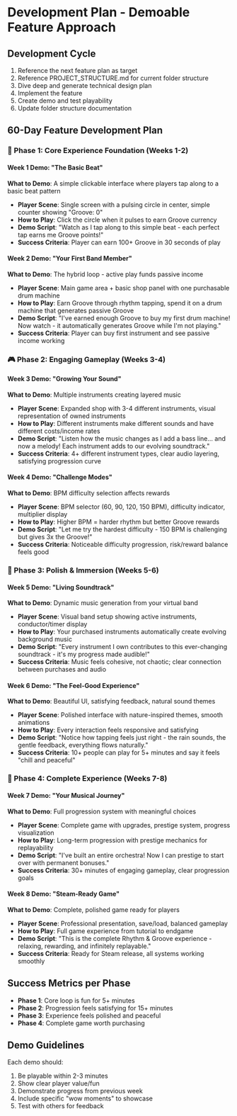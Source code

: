 # Development Plan - Demoable Feature Approach

## Development Cycle
1. Reference the next feature plan as target
2. Reference PROJECT_STRUCTURE.md for current folder structure  
3. Dive deep and generate technical design plan
4. Implement the feature
5. Create demo and test playability
6. Update folder structure documentation

## 60-Day Feature Development Plan

### 🎵 Phase 1: Core Experience Foundation (Weeks 1-2)

#### Week 1 Demo: "The Basic Beat"
**What to Demo**: A simple clickable interface where players tap along to a basic beat pattern
- **Player Scene**: Single screen with a pulsing circle in center, simple counter showing "Groove: 0"
- **How to Play**: Click the circle when it pulses to earn Groove currency
- **Demo Script**: "Watch as I tap along to this simple beat - each perfect tap earns me Groove points!"
- **Success Criteria**: Player can earn 100+ Groove in 30 seconds of play

#### Week 2 Demo: "Your First Band Member" 
**What to Demo**: The hybrid loop - active play funds passive income
- **Player Scene**: Main game area + basic shop panel with one purchasable drum machine
- **How to Play**: Earn Groove through rhythm tapping, spend it on a drum machine that generates passive Groove
- **Demo Script**: "I've earned enough Groove to buy my first drum machine! Now watch - it automatically generates Groove while I'm not playing."
- **Success Criteria**: Player can buy first instrument and see passive income working

### 🎮 Phase 2: Engaging Gameplay (Weeks 3-4)

#### Week 3 Demo: "Growing Your Sound" 
**What to Demo**: Multiple instruments creating layered music
- **Player Scene**: Expanded shop with 3-4 different instruments, visual representation of owned instruments
- **How to Play**: Different instruments make different sounds and have different costs/income rates
- **Demo Script**: "Listen how the music changes as I add a bass line... and now a melody! Each instrument adds to our evolving soundtrack."
- **Success Criteria**: 4+ different instrument types, clear audio layering, satisfying progression curve

#### Week 4 Demo: "Challenge Modes"
**What to Demo**: BPM difficulty selection affects rewards
- **Player Scene**: BPM selector (60, 90, 120, 150 BPM), difficulty indicator, multiplier display
- **How to Play**: Higher BPM = harder rhythm but better Groove rewards
- **Demo Script**: "Let me try the hardest difficulty - 150 BPM is challenging but gives 3x the Groove!"
- **Success Criteria**: Noticeable difficulty progression, risk/reward balance feels good

### 🌟 Phase 3: Polish & Immersion (Weeks 5-6)

#### Week 5 Demo: "Living Soundtrack"
**What to Demo**: Dynamic music generation from your virtual band
- **Player Scene**: Visual band setup showing active instruments, conductor/timer display
- **How to Play**: Your purchased instruments automatically create evolving background music
- **Demo Script**: "Every instrument I own contributes to this ever-changing soundtrack - it's my progress made audible!"
- **Success Criteria**: Music feels cohesive, not chaotic; clear connection between purchases and audio

#### Week 6 Demo: "The Feel-Good Experience"
**What to Demo**: Beautiful UI, satisfying feedback, natural sound themes
- **Player Scene**: Polished interface with nature-inspired themes, smooth animations
- **How to Play**: Every interaction feels responsive and satisfying
- **Demo Script**: "Notice how tapping feels just right - the rain sounds, the gentle feedback, everything flows naturally."
- **Success Criteria**: 10+ people can play for 5+ minutes and say it feels "chill and peaceful"

### 🚀 Phase 4: Complete Experience (Weeks 7-8)

#### Week 7 Demo: "Your Musical Journey"
**What to Demo**: Full progression system with meaningful choices
- **Player Scene**: Complete game with upgrades, prestige system, progress visualization
- **How to Play**: Long-term progression with prestige mechanics for replayability
- **Demo Script**: "I've built an entire orchestra! Now I can prestige to start over with permanent bonuses."
- **Success Criteria**: 30+ minutes of engaging gameplay, clear progression goals

#### Week 8 Demo: "Steam-Ready Game"
**What to Demo**: Complete, polished game ready for players
- **Player Scene**: Professional presentation, save/load, balanced gameplay
- **How to Play**: Full game experience from tutorial to endgame
- **Demo Script**: "This is the complete Rhythm & Groove experience - relaxing, rewarding, and infinitely replayable."
- **Success Criteria**: Ready for Steam release, all systems working smoothly

## Success Metrics per Phase
- **Phase 1**: Core loop is fun for 5+ minutes
- **Phase 2**: Progression feels satisfying for 15+ minutes  
- **Phase 3**: Experience feels polished and peaceful
- **Phase 4**: Complete game worth purchasing

## Demo Guidelines
Each demo should:
1. Be playable within 2-3 minutes
2. Show clear player value/fun
3. Demonstrate progress from previous week
4. Include specific "wow moments" to showcase
5. Test with others for feedback